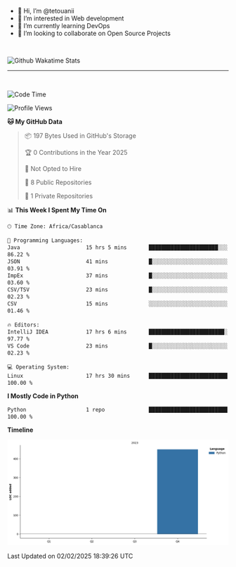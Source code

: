 - 👋 Hi, I’m @tetouanii
- 👀 I’m interested in Web development
- 🌱 I’m currently learning DevOps
- 💞️ I’m looking to collaborate on Open Source Projects

<br/>


![Github Wakatime Stats](https://github-readme-stats.vercel.app/api/wakatime/?username=@walidbosso&layout=compact&&theme=default&link="https://www.github.com/USERNAME/") 

--- 

<br/>


  
<!--START_SECTION:waka-->
![Code Time](http://img.shields.io/badge/Code%20Time-253%20hrs%2055%20mins-blue)

![Profile Views](http://img.shields.io/badge/Profile%20Views-0-blue)

**🐱 My GitHub Data** 

> 📦 197 Bytes Used in GitHub's Storage 
 > 
> 🏆 0 Contributions in the Year 2025
 > 
> 🚫 Not Opted to Hire
 > 
> 📜 8 Public Repositories 
 > 
> 🔑 1 Private Repositories 
 > 
📊 **This Week I Spent My Time On** 

```text
🕑︎ Time Zone: Africa/Casablanca

💬 Programming Languages: 
Java                     15 hrs 5 mins       ██████████████████████░░░   86.22 % 
JSON                     41 mins             █░░░░░░░░░░░░░░░░░░░░░░░░   03.91 % 
ImpEx                    37 mins             █░░░░░░░░░░░░░░░░░░░░░░░░   03.60 % 
CSV/TSV                  23 mins             █░░░░░░░░░░░░░░░░░░░░░░░░   02.23 % 
CSV                      15 mins             ░░░░░░░░░░░░░░░░░░░░░░░░░   01.46 % 

🔥 Editors: 
IntelliJ IDEA            17 hrs 6 mins       ████████████████████████░   97.77 % 
VS Code                  23 mins             █░░░░░░░░░░░░░░░░░░░░░░░░   02.23 % 

💻 Operating System: 
Linux                    17 hrs 30 mins      █████████████████████████   100.00 % 
```

**I Mostly Code in Python** 

```text
Python                   1 repo              █████████████████████████   100.00 % 
```



**Timeline**

![Lines of Code chart](https://raw.githubusercontent.com/tetouanii/tetouanii/main/assets/bar_graph.png)


 Last Updated on 02/02/2025 18:39:26 UTC
<!--END_SECTION:waka-->
